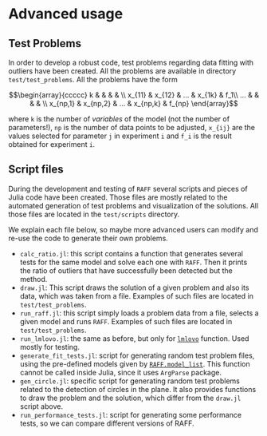 # Advanced usage

## Test Problems

In order to develop a robust code, test problems regarding data
fitting with outliers have been created. All the problems are
available in directory `test/test_problems`. All the problems have the
form

```math
\begin{array}{ccccc}
	k & & & & \\
	x_{11} & x_{12} & ... & x_{1k} & f_1\\
	... & & & & \\
	x_{np,1} & x_{np,2} & ... & x_{np,k} & f_{np}
\end{array}
```

where ``k`` is the number of *variables* of the model (not the number
of parameters!), ``np`` is the number of data points to be adjusted,
``x_{ij}`` are the values selected for parameter ``j`` in experiment
``i`` and ``f_i`` is the result obtained for experiment ``i``.

## Script files

During the development and testing of `RAFF` several scripts and
pieces of Julia code have been created. Those files are mostly related
to the automated generation of test problems and visualization of the
solutions. All those files are located in the `test/scripts`
directory.

We explain each file below, so maybe more advanced users can modify
and re-use the code to generate their own problems.

  - `calc_ratio.jl`: this script contains a function that generates
    several tests for the same model and solve each one with
    `RAFF`. Then it prints the ratio of outliers that have
    successfully been detected but the method.
  - `draw.jl`: This script draws the solution of a given problem and
    also its data, which was taken from a file. Examples of such files
    are located in `test/test_problems`.
  - `run_raff.jl`: this script simply loads a problem data from a
    file, selects a given model and runs `RAFF`. Examples of such
    files are located in `test/test_problems`.
  - `run_lmlovo.jl`: the same as before, but only for [`lmlovo`](@ref)
    function. Used mostly for testing.
  - `generate_fit_tests.jl`: script for generating random test problem
    files, using the pre-defined models given by
    [`RAFF.model_list`](@ref). This function cannot be called inside
    Julia, since it uses `ArgParse` package.
  - `gen_circle.jl`: specific script for generating random test problems
    related to the detection of circles in the plane. It also provides
    functions to draw the problem and the solution, which differ from
    the `draw.jl` script above.
  - `run_performance_tests.jl`: script for generating some performance
    tests, so we can compare different versions of RAFF.
